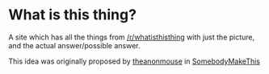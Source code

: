 
# What is this thing?

A site which has all the things from [/r/whatisthisthing](https://reddit.com/r/whatisthisthing) with just the picture, and the actual answer/possible answer.

This idea was originally proposed by [theanonmouse](https://www.reddit.com/user/theanonmouse-1776/) in [SomebodyMakeThis](https://www.reddit.com/r/SomebodyMakeThis/comments/t61o4t/what_is_that_thing/)